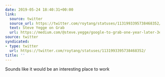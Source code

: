 ```yaml
---
date: 2019-05-24 18:40:31+00:00
link:
  source: twitter
  source_url: https://twitter.com/roytang/statuses/1131993395738468352/
  text: Steve Yegge on Grab
  url: https://medium.com/@steve.yegge/google-to-grab-one-year-later-3e1e4df321f3
source: twitter
syndicated:
- type: twitter
  url: https://twitter.com/roytang/statuses/1131993395738468352/
title: ''
---
```


Sounds like it would be an interesting place to work
